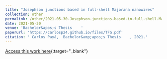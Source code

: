 ```yaml
---
title: "Josephson junctions based in full-shell Majorana nanowires"
collection: other
permalink: /other/2021-05-30-Josephson-junctions-based-in-full-shell-Majorana-nanowires
date: 2021-05-30
venue: 'Bachelor&apos;s Thesis    '
paperurl: 'https://carlosp24.github.io/files/TFG.pdf'
citation: ' Carlos Payá,  Bachelor&amp;apos;s Thesis    , 2021.'
---
```

[Access this work here](https://carlosp24.github.io/files/TFG.pdf){:target="_blank"}

